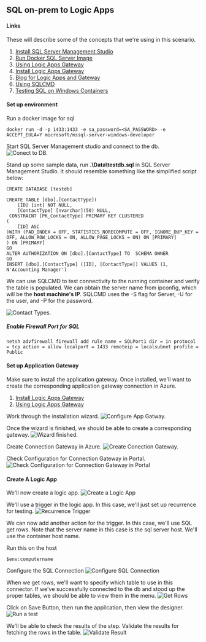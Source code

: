 ## SQL on-prem to Logic Apps

#### Links

These will describe some of the concepts that we're using in this scenario.

1. [Install SQL Server Management Studio](https://docs.microsoft.com/en-us/sql/ssms/download-sql-server-management-studio-ssms?view=sql-server-2017)
1. [Run Docker SQL Server Image](https://hub.docker.com/r/microsoft/mssql-server-windows-developer/)
1. [Using Logic Apps Gateway](https://docs.microsoft.com/en-us/azure/logic-apps/logic-apps-gateway-connection)
1. [Install Logic Apps Gateway](https://docs.microsoft.com/en-us/azure/logic-apps/logic-apps-gateway-install)
1. [Blog for Logic Apps and Gateway](https://blogs.biztalk360.com/access-on-premise-sql-server-data-from-azure-logic-apps-via-on-premises-data-gateway/)
1. [Using SQLCMD](https://docs.microsoft.com/en-us/sql/tools/sqlcmd-utility?view=sql-server-2017)
1. [Testing SQL on Windows Containers](https://cloudblogs.microsoft.com/sqlserver/2016/10/13/sql-server-2016-express-edition-in-windows-containers/)

#### Set up environment

Run a docker image for sql
```
docker run -d -p 1433:1433 -e sa_password=<SA_PASSWORD> -e ACCEPT_EULA=Y microsoft/mssql-server-windows-developer
```

Start SQL Server Management studio and connect to the db.
![Conect to DB.](../Media/Scenario-Sql-on-prem-Logic-Apps/connect-db.png 'Connect to DB')

Stand up some sample data, run **.\Data\testdb.sql** in SQL Server Management Studio.  It should resemble something like the simplified script below:


```
CREATE DATABASE [testdb]

CREATE TABLE [dbo].[ContactType](
	[ID] [int] NOT NULL,
	[ContactType] [nvarchar](50) NULL,
 CONSTRAINT [PK_ContactType] PRIMARY KEY CLUSTERED 
(
	[ID] ASC
)WITH (PAD_INDEX = OFF, STATISTICS_NORECOMPUTE = OFF, IGNORE_DUP_KEY = OFF, ALLOW_ROW_LOCKS = ON, ALLOW_PAGE_LOCKS = ON) ON [PRIMARY]
) ON [PRIMARY]
GO
ALTER AUTHORIZATION ON [dbo].[ContactType] TO  SCHEMA OWNER 
GO
INSERT [dbo].[ContactType] ([ID], [ContactType]) VALUES (1, N'Accounting Manager')
```

We can use SQLCMD to test connectivity to the running container and verify the table is populated.  We can obtain the server name from ipconfig, which will be the **host machine's IP**.  SQLCMD uses the -S flag for Server, -U for the user, and -P for the password.

![Contact Types.](../Media/Scenario-Sql-on-prem-Logic-Apps/sample-data.png 'Contact Types')

##### Enable Firewall Port for SQL

```
netsh advfirewall firewall add rule name = SQLPort1 dir = in protocol = tcp action = allow localport = 1433 remoteip = localsubnet profile = Public
```

#### Set up Application Gateway

Make sure to install the application gateway.  Once installed, we'll want to create the corresponding application gateway connection in Azure.

1. [Install Logic Apps Gateway](https://docs.microsoft.com/en-us/azure/logic-apps/logic-apps-gateway-install)
1. [Using Logic Apps Gateway](https://docs.microsoft.com/en-us/azure/logic-apps/logic-apps-gateway-connection)

Work through the installation wizard.
![Configure App Gatway.](../Media/Scenario-Sql-on-prem-Logic-Apps/app-gateway-step-1.png 'Step 1')

Once the wizard is finished, we should be able to create a corresponding gateway.
![Wizard finished.](../Media/Scenario-Sql-on-prem-Logic-Apps/app-gateway-step-2.png 'Step 2')

Create Connection Gateway in Azure.
![Create Conection Gateway.](../Media/Scenario-Sql-on-prem-Logic-Apps/app-gateway-step-3.png 'Step 3')

Check Configuration for Connection Gateway in Portal.
![Check Configuration for Connection Gateway in Portal](../Media/Scenario-Sql-on-prem-Logic-Apps/app-gateway-step-4.png 'Step 4')

#### Create A Logic App

We'll now create a logic app.
![Create a Logic App](../Media/Scenario-Sql-on-prem-Logic-Apps/create-logic-app-1.png 'Create A Logic App')

We'll use a trigger in the logic app.  In this case, we'll just set up recurrence for testing.
![Recurrence Trigger](../Media/Scenario-Sql-on-prem-Logic-Apps/logic-app-config-step-1.png 'Recurrence Trigger')

We can now add another action for the trigger.  In this case, we'll use SQL get rows.  Note that the server name in this case is the sql server host.  We'll use the container host name.

Run this on the host
```
$env:computername
```

Configure the SQL Connection
![Configure SQL Connection](../Media/Scenario-Sql-on-prem-Logic-Apps/logic-app-config-step-2.png 'Configure SQL Connection')

When we get rows, we'll want to specify which table to use in this connector.  If we've successfully connected to the db and stood up the proper tables, we should be able to view them in the menu.
![Get Rows](../Media/Scenario-Sql-on-prem-Logic-Apps/logic-app-config-step-3.png 'Get Rows')

Click on Save Button, then run the application, then view the designer.
![Run a test](../Media/Scenario-Sql-on-prem-Logic-Apps/logic-app-config-step-4.png 'Run a test')

We'll be able to check the results of the step.  Validate the results for fetching the rows in the table.
![Validate Result](../Media/Scenario-Sql-on-prem-Logic-Apps/logic-app-config-step-5.png 'Validate Results')
